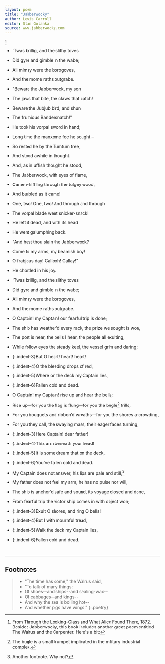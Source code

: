 ```yaml
---
layout: poem
title: "Jabberwocky"
author: Lewis Carroll
editor: Stan Golanka
source: www.jabberwocky.com
---
```


[^fn1]
- 'Twas brillig, and the slithy toves 
- Did gyre and gimble in the wabe;
- All mimsy were the borogoves,
- And the mome raths outgrabe.

- "Beware the Jabberwock, my son 
- The jaws that bite, the claws that catch!
- Beware the Jubjub bird, and shun 
- The frumious Bandersnatch!"

- He took his vorpal sword in hand; 
- Long time the manxome foe he sought –
- So rested he by the Tumtum tree, 
- And stood awhile in thought.

- And, as in uffish thought he stood, 
- The Jabberwock, with eyes of flame,
- Came whiffling through the tulgey wood, 
- And burbled as it came!

- One, two! One, two! And through and through 
- The vorpal blade went snicker-snack!
- He left it dead, and with its head 
- He went galumphing back.

- "And hast thou slain the Jabberwock? 
- Come to my arms, my beamish boy!
- O frabjous day! Callooh! Callay!" 
- He chortled in his joy.

- 'Twas brillig, and the slithy toves 
- Did gyre and gimble in the wabe;
- All mimsy were the borogoves,
- And the mome raths outgrabe.

- O Captain! my Captain! our fearful trip is done;
- The ship has weather’d every rack, the prize we sought is won,
- The port is near, the bells I hear, the people all exulting,
- While follow eyes the steady keel, the vessel grim and daring; 
- {:.indent-3}But O heart! heart! heart!
- {:.indent-4}O the bleeding drops of red,
- {:.indent-5}Where on the deck my Captain lies,
- {:.indent-6}Fallen cold and dead.

- O Captain! my Captain! rise up and hear the bells; 
- Rise up—for you the flag is flung—for you the bugle[^fn2] trills,
- For you bouquets and ribbon’d wreaths—for you the shores a-crowding,
- For you they call, the swaying mass, their eager faces turning;
- {:.indent-3}Here Captain! dear father!
- {:.indent-4}This arm beneath your head!
- {:.indent-5}It is some dream that on the deck,
- {:.indent-6}You’ve fallen cold and dead.


- My Captain does not answer, his lips are pale and still,[^fn3]
- My father does not feel my arm, he has no pulse nor will,
- The ship is anchor’d safe and sound, its voyage closed and done,
- From fearful trip the victor ship comes in with object won;
- {:.indent-3}Exult O shores, and ring O bells!
- {:.indent-4}But I with mournful tread,
- {:.indent-5}Walk the deck my Captain lies,
- {:.indent-6}Fallen cold and dead.

<br>

---

## Footnotes

[^fn1]: From Through the Looking-Glass and What Alice Found There, 1872. Besides Jabberwocky, this book includes another great poem entitled The Walrus and the Carpenter.  Here's a bit:

  > - "The time has come," the Walrus said,
  > - "To talk of many things:
  > - Of shoes--and ships--and sealing-wax--
  > - Of cabbages--and kings--
  > - And why the sea is boiling hot--
  > - And whether pigs have wings."
	{:.poetry}

[^fn2]: The bugle is a small trumpet implicated in the military industrial complex.

[^fn3]: Another footnote. Why not? 
